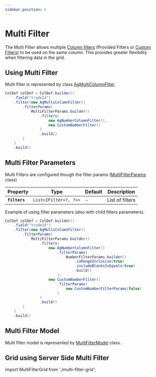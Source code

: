 ```yaml
---
sidebar_position: 5
---
```


# Multi Filter
The Multi Filter allows multiple [Column filters](column-filter.md) (Provided Filters or [Custom Filters](custom-filter.md)) to be used on the same column. This provides greater flexibility when filtering data in the grid.

## Using Multi Filter
Multi filter is represented by class [AgMultiColumnFilter](https://github.com/smolcan/ag-grid-jpa-adapter/blob/main/src/main/java/io/github/smolcan/aggrid/jpa/adapter/filter/provided/AgMultiColumnFilter.java).

```java
ColDef colDef = ColDef.builder()
    .field("tradeId")
    .filter(new AgMultiColumnFilter()
        .filterParams(
            MultiFilterParams.builder()
                .filters(
                    new AgNumberColumnFilter(),
                    new CustomNumberFilter()
                )
                .build()
        )
    )
    .build()
```

## Multi Filter Parameters
Multi Filters are configured though the filter params ([MultiFilterParams](https://github.com/smolcan/ag-grid-jpa-adapter/blob/main/src/main/java/io/github/smolcan/aggrid/jpa/adapter/filter/model/simple/params/MultiFilterParams.java) class)

| Property            | Type                                                                  | Default | Description     |
|---------------------|-----------------------------------------------------------------------|---------|-----------------|
| **`filters`**       | `List<IFilter<?, ?>>`                                                             | -       | List of filters |

Example of using filter parameters (also with child filters parameters).
```java
ColDef colDef = ColDef.builder()
    .field("tradeId")
    .filter(new AgMultiColumnFilter()
        .filterParams(
            MultiFilterParams.builder()
                .filters(
                    new AgNumberColumnFilter()
                        .filterParams(
                            NumberFilterParams.builder()
                                .inRangeInclusive(true)
                                .includeBlanksInEquals(true)
                                .build()
                        ),
                    new CustomNumberFilter()
                        .filterParams(
                            new CustomNumberFilterParams(false)
                        )
                )
                .build()
        )
    )
    .build()
```

## Multi Filter Model
Multi filter model is represented by [MultiFilterModel](https://github.com/smolcan/ag-grid-jpa-adapter/blob/main/src/main/java/io/github/smolcan/aggrid/jpa/adapter/filter/model/simple/MultiFilterModel.java) class.

## Grid using Server Side Multi Filter

import MultiFilterGrid from './multi-filter-grid';

<MultiFilterGrid></MultiFilterGrid>
